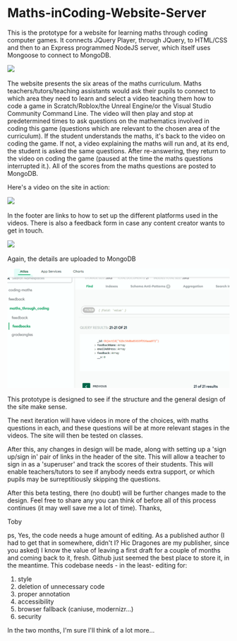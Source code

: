 # Maths-inCoding-Website-Server
This is the prototype for a website for learning maths through coding computer games. It connects JQuery Player, through JQuery, to HTML/CSS and then to an Express programmed NodeJS server, which itself uses Mongoose to connect to MongoDB.



![](https://github.com/tobyStone/Maths-inCoding-Website-Server/blob/main/front%20page%20maths%20inCoding.gif)



The website presents the six areas of the maths curriculum. Maths teachers/tutors/teaching assistants would ask their pupils to connect to which area they need to learn and select a video teaching them how to code a game in Scratch/Roblox/the Unreal Engine/or the Visual Studio Community Command Line. The video will then play and stop at predetermined times to ask questions on the mathematics involved in coding this game (questions which are relevant to the chosen area of the curriculum). If the student understands the maths, it's back to the video on coding the game. If not, a video explaining the maths will run and, at its end, the student is asked the same questions. After re-answering, they return to the video on coding the game (paused at the time the maths questions interrupted it.). All of the scores from the maths questions are posted to MongoDB. 

Here's a video on the site in action:


![](https://github.com/tobyStone/Maths-inCoding-Website-Server/blob/main/run%20through%20of%20facility.gif)


In the footer are links to how to set up the different platforms used in the videos. There is also a feedback form in case any content creator wants to get in touch. 


![](https://github.com/tobyStone/Maths-inCoding-Website-Server/blob/main/feedback%20form.gif)


Again, the details are uploaded to MongoDB

![](https://github.com/tobyStone/Maths-inCoding-Website-Server/blob/main/feedback%20to%20mongodb.gif)

This prototype is designed to see if the structure and the general design of the site make sense.

The next iteration will have videos in more of the choices, with maths questions in each, and these questions will be at more relevant stages in the videos. The site will then be tested on classes.

After this, any changes in design will be made, along with setting up a 'sign up/sign in' pair of links in the header of the site. This will allow a teacher to sign in as a 'superuser' and track the scores of their students. This will enable teachers/tutors to see if anybody needs extra support, or which pupils may be surreptitiously skipping the questions.

After this beta testing, there (no doubt) will be further changes made to the design. Feel free to share any you can think of before all of this process continues (it may well save me a lot of time).
Thanks,


Toby

ps, Yes, the code needs a huge amount of editing. As a published author (I had to get that in somewhere, didn't I? Hic Dragones are my publisher, since you asked) I know the value of leaving a first draft for a couple of months and coming back to it, fresh. Github just seemed the best place to store it, in the meantime.
This codebase needs - in the least- editing for:
1) style
2) deletion of unnecessary code
3) proper annotation
4) accessibility
5) browser fallback (caniuse, modernizr...)
6) security

In the two months, I'm sure I'll think of a lot more...
